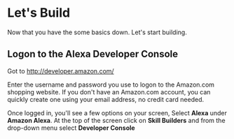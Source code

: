 # Let's Build
Now that you have the some basics down. Let's start building. 

## Logon to the Alexa Developer Console
Got to http://developer.amazon.com/

Enter the username and password you use to logon to the Amazon.com shopping website.
If you don't have an Amazon.com account, you can quickly create one using your email address, no credit card needed. 

Once logged in, you'll see a few options on your screen, Select **Alexa** under **Amazon Alexa**. 
At the top of the screen click on **Skill Builders** and from the drop-down menu select **Developer Console**




